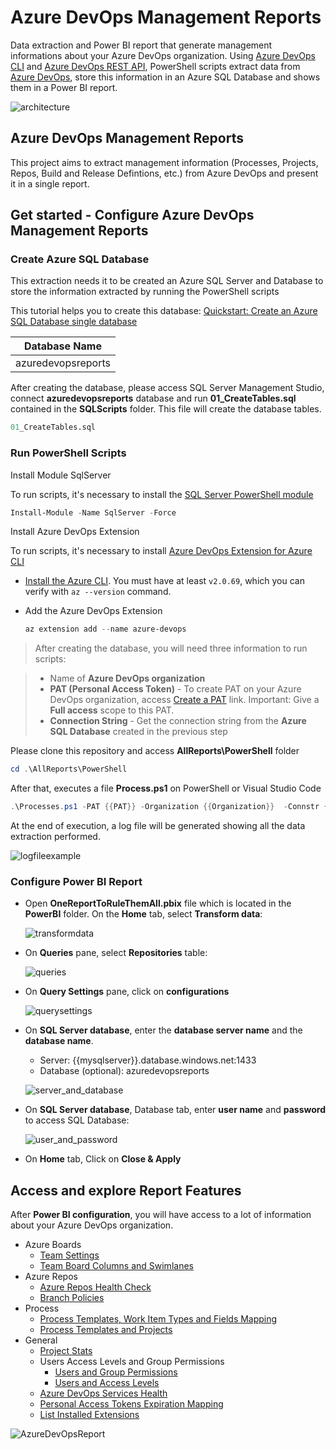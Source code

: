 # Azure DevOps Management Reports
Data extraction and Power BI report that generate management informations about your Azure DevOps organization. Using [Azure DevOps CLI](https://docs.microsoft.com/en-us/azure/devops/cli/?view=azure-devops) and [Azure DevOps REST API](https://docs.microsoft.com/en-us/rest/api/azure/devops/?view=azure-devops-rest-7.1), PowerShell scripts extract data from [Azure DevOps](https://azure.microsoft.com/en-us/services/devops/), store this information in an Azure SQL Database and shows them in a Power BI report.

![architecture](./images/Architecture.png)

## Azure DevOps Management Reports
This project aims to extract management information (Processes, Projects, Repos, Build and Release Defintions, etc.) from Azure DevOps and present it in a single report.

## Get started - Configure Azure DevOps Management Reports

### Create Azure SQL Database
This extraction needs it to be created an Azure SQL Server and Database to store the information extracted by running the PowerShell scripts

This tutorial helps you to create this database:
[Quickstart: Create an Azure SQL Database single database](https://docs.microsoft.com/en-us/azure/azure-sql/database/single-database-create-quickstart?tabs=azure-portal)

|Database Name|
|---|
|azuredevopsreports|

After creating the database, please access SQL Server Management Studio, connect **azuredevopsreports** database and run **01_CreateTables.sql** contained in the **SQLScripts** folder. This file will create the database tables.

```sql
01_CreateTables.sql
```

### Run PowerShell Scripts
Install Module SqlServer

To run scripts, it's necessary to install the [ SQL Server PowerShell module](https://docs.microsoft.com/en-us/sql/powershell/download-sql-server-ps-module?view=sql-server-ver16)

  ```powershell
  Install-Module -Name SqlServer -Force
  ```

Install Azure DevOps Extension

To run scripts, it's necessary to install [Azure DevOps Extension for Azure CLI](https://github.com/Azure/azure-devops-cli-extension)

- [Install the Azure CLI](https://docs.microsoft.com/cli/azure/install-azure-cli). You must have at least `v2.0.69`, which you can verify with `az --version` command.
- Add the Azure DevOps Extension 
  
  ```powershell
  az extension add --name azure-devops
  ```
> After creating the database, you will need three information to run scripts:

> - Name of **Azure DevOps organization**
> - **PAT (Personal Access Token)** - To create PAT on your Azure DevOps organization, access [Create a PAT](https://docs.microsoft.com/en-us/azure/devops/organizations/accounts/use-personal-access-tokens-to-authenticate?view=azure-devops&tabs=Windows#create-a-pat) link. Important: Give a **Full access** scope to this PAT.
> - **Connection String** - Get the connection string from the **Azure SQL Database** created in the previous step

Please clone this repository and access **AllReports\PowerShell** folder

```PowerShell
cd .\AllReports\PowerShell
```

After that, executes a file **Process.ps1** on PowerShell or Visual Studio Code

```powershell
.\Processes.ps1 -PAT {{PAT}} -Organization {{Organization}}  -Connstr {{Connection string from database}}
```

At the end of execution, a log file will be generated showing all the data extraction performed.

![logfileexample](./images/LogFileExample.png)

### Configure Power BI Report
- Open **OneReportToRuleThemAll.pbix** file which is located in the **PowerBI** folder. On the **Home** tab, select **Transform data**:
  
  ![transformdata](./images/transformdata.png)

- On **Queries** pane, select **Repositories** table:
  
  ![queries](./images/Queries.png)
  
- On **Query Settings** pane, click on **configurations**

  ![querysettings](./images/Query_Settings.png)


- On **SQL Server database**, enter the **database server name** and the **database name**.
  - Server: {{mysqlserver}}.database.windows.net:1433
  - Database (optional): azuredevopsreports
  
  ![server_and_database](./images/server_and_database.png)


- On **SQL Server database**, Database tab, enter **user name** and **password** to access SQL Database:
  
  ![user_and_password](./images/user_and_password.png)

- On **Home** tab, Click on **Close & Apply**

## Access and explore Report Features
After **Power BI configuration**, you will have access to a lot of information about your Azure DevOps organization.

- Azure Boards
  - [Team Settings](https://vinijmoura.medium.com/how-to-team-settings-mapping-on-azure-devops-ee609d217a3a)
  - [Team Board Columns and Swimlanes](https://vinijmoura.medium.com/how-to-board-columns-and-swimlanes-mapping-on-azure-devops-bd7fbf94e43f)
- Azure Repos
  - [Azure Repos Health Check](https://vinijmoura.medium.com/how-to-azure-repos-health-check-on-azure-devops-5b0322c7295c)
  - [Branch Policies](https://vinijmoura.medium.com/how-to-viewing-which-repositories-have-branch-policies-on-azure-devops-c9bfb370401e)
- Process
  - [Process Templates, Work Item Types and Fields Mapping](https://vinijmoura.medium.com/how-to-process-templates-work-item-types-and-fields-mapping-on-azure-devops-dc03ea31debe)
  - [Process Templates and Projects](https://vinijmoura.medium.com/how-to-list-all-process-templates-and-respective-team-projects-on-azure-devops-1a2177ef0ba1)
- General
  - [Project Stats](https://vinijmoura.medium.com/how-to-project-stats-mapping-on-azure-devops-63ca0f0d4ca)
  - Users Access Levels and Group Permissions
    - [Users and Group Permissions](https://vinijmoura.medium.com/how-to-list-all-users-and-group-permissions-on-azure-devops-using-azure-devops-cli-54f73a20a4c7)
    - [Users and Access Levels](https://vinijmoura.medium.com/how-to-list-all-users-access-levels-on-azure-devops-b98593bb123c)
  - [Azure DevOps Services Health](https://vinijmoura.medium.com/how-to-azure-devops-service-health-using-maps-in-power-bi-711bb7c657c2)
  - [Personal Access Tokens Expiration Mapping](https://vinijmoura.medium.com/how-to-personal-access-tokens-expiration-mapping-5630e5db1f99)
  - [List Installed Extensions](https://vinijmoura.medium.com/how-to-list-installed-extensions-on-azure-devops-7ee7b7f8725)

![AzureDevOpsReport](./images/AzureDevOpsReport.png)
